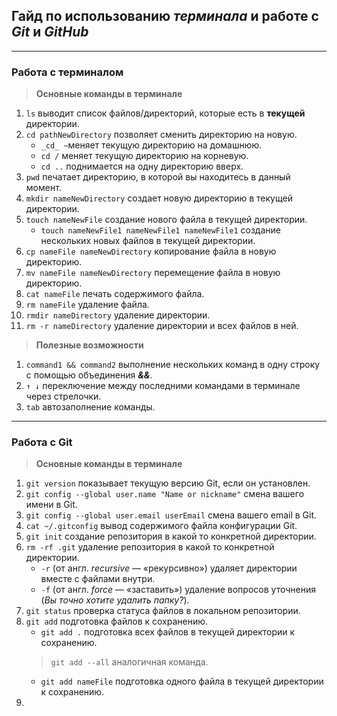 ## __Гайд по иcпользованию _терминала_ и работе с _Git_ и _GitHub___
---
### __Работа с терминалом__
> __Основные команды в терминале__  
1. `ls` выводит список файлов/директорий, которые есть в __текущей__ директории.  
2. `cd pathNewDirectory` позволяет сменить директорию на новую.
    - `_cd_ ~`меняет текущую директорию на домашнюю.
    - `cd /` меняет текущую директорию на корневую.
    - `cd ..` поднимается на одну директорию вверх.
3. `pwd` печатает директорию, в которой вы находитесь в данный момент.
4. `mkdir nameNewDirectory` создает новую директорию в текущей директории.
5. `touch nameNewFile` создание нового файла в текущей директории.
    - `touch nameNewFile1 nameNewFile1 nameNewFile1` создание нескольких новых файлов в текущей директории.
6. `cp nameFile nameNewDirectory` копирование файла в новую директорию.
7. `mv nameFile nameNewDirectory` перемещение файла в новую директорию.
8. `cat nameFile` печать содержимого файла.
9. `rm nameFile` удаление файла.
10. `rmdir nameDirectory` удаление директории.
11. `rm -r nameDirectory` удаление директории и всех файлов в ней.
> __Полезные возможности__
1. `command1 && command2` выполнение нескольких команд в одну строку с помощью объединения ___&&___.
2. `↑ ↓` переключение между последними командами в терминале через стрелочки.
3. `tab` автозаполнение команды.
---
### __Работа с Git__
> __Основные команды в терминале__
1. `git version` показывает текущую версию Git, если он установлен.
2. `git config --global user.name "Name or nickname"` смена вашего имени в Git.
3. `git config --global user.email userEmail` смена вашего email в Git.
4. `cat ~/.gitconfig` вывод содержимого файла конфигурации Git.
5. `git init` создание репозитория в какой то конкретной директории.
6. `rm -rf .git` удаление репозитория в какой то конкретной директории.
    - `-r` (от англ. _recursive_ — «рекурсивно») удаляет директории вместе с файлами внутри.
    - `-f` (от англ. _force_ — «заставить») удаление вопросов уточнения (_Вы точно хотите удалить папку?_).
7. `git status` проверка статуса файлов в локальном репозитории.
8. `git add` подготовка файлов к сохранению.
    - `git add .` подготовка всех файлов в текущей директории к сохранению.
    > `git add --all` аналогичная команда.
    - `git add nameFile` подготовка одного файла в текущей директории к сохранению.
9. 